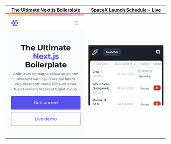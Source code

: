 [The Ultimate Next.js Boilerplate](https://nextjsboilerplate.com/) | [SpaceX Launch Schedule - Live](https://spacexschedule.com/)
------------ | -------------
![The Ultimate Next.js Boilerplate](https://github.com/Nases/Nases/blob/main/the-ultimate-nextjs-boilerplate.png) | ![SpaceX Launch Schedule Logo](https://github.com/Nases/Nases/blob/main/spacexschedule.png)
